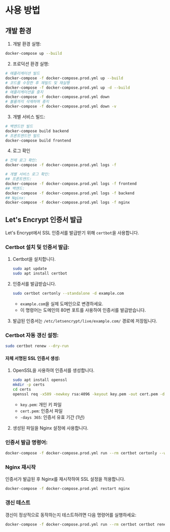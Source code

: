 # 사용 방법

## 개발 환경
1. 개발 환경 실행:
```bash
docker-compose up --build
```

2. 프로덕션 환경 실행:
```bash
# 애플리케이션 빌드
docker-compose -f docker-compose.prod.yml up --build
# 코드를 수정한 후 재빌드 및 재실행
docker-compose -f docker-compose.prod.yml up -d --build
# 애플리케이션을 중지
docker-compose -f docker-compose.prod.yml down
# 볼륨까지 삭제하며 중지
docker-compose -f docker-compose.prod.yml down -v
```

3. 개별 서비스 빌드:
```bash
# 백엔드만 빌드
docker-compose build backend
# 프론트엔드만 빌드
docker-compose build frontend
```

4. 로그 확인
```bash
# 전체 로그 확인:
docker-compose -f docker-compose.prod.yml logs -f

# 개별 서비스 로그 확인:
## 프론트엔드:
docker-compose -f docker-compose.prod.yml logs -f frontend
## 백엔드:
docker-compose -f docker-compose.prod.yml logs -f backend
## Nginx:
docker-compose -f docker-compose.prod.yml logs -f nginx
```

## Let's Encrypt 인증서 발급
Let's Encrypt에서 SSL 인증서를 발급받기 위해 `certbot`을 사용합니다.

### Certbot 설치 및 인증서 발급:
1. Certbot을 설치합니다.
   ```bash
   sudo apt update
   sudo apt install certbot
   ```

2. 인증서를 발급받습니다.
   ```bash
   sudo certbot certonly --standalone -d example.com
   ```
   - `example.com`을 실제 도메인으로 변경하세요.
   - 이 명령어는 도메인의 80번 포트를 사용하여 인증서를 발급받습니다.

3. 발급된 인증서는 `/etc/letsencrypt/live/example.com/` 경로에 저장됩니다.

### Certbot 자동 갱신 설정:
```bash
sudo certbot renew --dry-run
```

#### 자체 서명된 SSL 인증서 생성:
1. OpenSSL을 사용하여 인증서를 생성합니다.
   ```bash
   sudo apt install openssl
   mkdir -p certs
   cd certs
   openssl req -x509 -newkey rsa:4096 -keyout key.pem -out cert.pem -days 365 -nodes -subj "/CN=localhost"
   ```
   - `key.pem`: 개인 키 파일
   - `cert.pem`: 인증서 파일
   - `-days 365`: 인증서 유효 기간 (1년)

2. 생성된 파일을 Nginx 설정에 사용합니다.

### 인증서 발급 명령어:
```bash
docker-compose -f docker-compose.prod.yml run --rm certbot certonly --webroot --webroot-path /var/www/certbot -d example.com
```

### Nginx 재시작
인증서가 발급된 후 Nginx를 재시작하여 SSL 설정을 적용합니다.
```bash
docker-compose -f docker-compose.prod.yml restart nginx
```

### 갱신 테스트
갱신이 정상적으로 동작하는지 테스트하려면 다음 명령어를 실행하세요:
```bash
docker-compose -f docker-compose.prod.yml run --rm certbot certbot renew --dry-run
```
